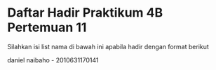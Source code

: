 # Daftar Hadir Praktikum 4B Pertemuan 11
Silahkan isi list nama di bawah ini apabila hadir dengan format berikut

daniel naibaho - 2010631170141
